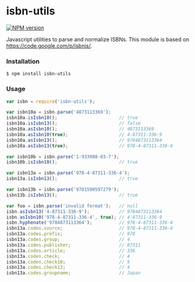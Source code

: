 # isbn-utils

[![NPM version](https://badge.fury.io/js/isbn-utils.svg)](http://badge.fury.io/js/isbn-utils)

Javascript utilities to parse and normalize ISBNs. This module is based on https://code.google.com/p/isbnjs/.

### Installation

```
$ npm install isbn-utils
```

### Usage

```js
var isbn = require('isbn-utils');

var isbn10a = isbn.parse('4873113369');
isbn10a.isIsbn10();                       // true
isbn10a.isIsbn13();                       // false
isbn10a.asIsbn10();                       // 4873113369
isbn10a.asIsbn10(true);                   // 4-87311-336-9
isbn10a.asIsbn13();                       // 9784873113364
isbn10a.asIsbn13(true);                   // 978-4-87311-336-4

var isbn10b = isbn.parse('1-933988-03-7');
isbn10b.isIsbn10();                       // true

var isbn13a = isbn.parse('978-4-87311-336-4');
isbn13a.isIsbn13();                       // true

var isbn13b = isbn.parse('9781590597279');
isbn13b.isIsbn13();                       // true

var foo = isbn.parse('invalid format');   // null
isbn.asIsbn13('4-87311-336-9');           // 9784873113364
isbn.asIsbn10('978-4-87311-336-4', true); // 4-87311-336-9
isbn.hyphenate('9784873113364');          // 978-4-87311-336-4
isbn13a.codes.source;                     // 978-4-87311-336-4
isbn13a.codes.prefix;                     // 978
isbn13a.codes.group;                      // 4
isbn13a.codes.publisher;                  // 87311
isbn13a.codes.article;                    // 336
isbn13a.codes.check;                      // 4
isbn13a.codes.check10;                    // 9
isbn13a.codes.check13;                    // 4
isbn13a.codes.groupname;                  // Japan
```
